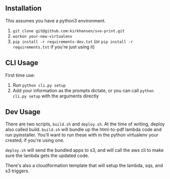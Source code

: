 ## Installation
This assumes you have a python3 environment.
1. `git clone git@github.com:kirkhansen/svo-print.git`
2. `workon your-new-virtualenv`
3. `pip install -r requirements-dev.txt` (or `pip install -r requirements.txt` if you're just using it)


## CLI Usage
First time use:
1. Run `python cli.py setup`
2. Add your information as the prompts dictate, or you can call `python cli.py setup` with the arguments directly

## Dev Usage
There are two scripts, `build.sh` and `deploy.sh`. At the time of writing, deploy also called build.
`build.sh` will bundle up the html-to-pdf lambda code and run pyinstaller. You'll want to run these with
in the python virtualenv your created, if you're using one.

`deploy.sh` will send the bundled apps to s3, and will call the aws cli to make sure the lambda gets the updated code.

There's also a cloudformation template that will setup the lambda, sqs, and s3 triggers.
